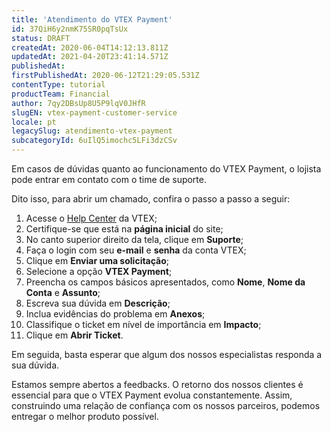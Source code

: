 ```yaml
---
title: 'Atendimento do VTEX Payment'
id: 37QiH6y2nmK75SR0pqTsUx
status: DRAFT
createdAt: 2020-06-04T14:12:13.811Z
updatedAt: 2021-04-20T23:41:14.571Z
publishedAt: 
firstPublishedAt: 2020-06-12T21:29:05.531Z
contentType: tutorial
productTeam: Financial
author: 7qy2DBsUp8U5P9lqV0JHfR
slugEN: vtex-payment-customer-service
locale: pt
legacySlug: atendimento-vtex-payment
subcategoryId: 6uIlQ5imochc5LFi3dzCSv
---
```


Em casos de dúvidas quanto ao funcionamento do VTEX Payment, o lojista pode entrar em contato com o time de suporte.
    
Dito isso, para abrir um chamado, confira o passo a passo a seguir:

1. Acesse o [Help Center](https://help.vtex.com/pt/ "Help Center") da VTEX;
2. Certifique-se que está na __página inicial__ do site;
3. No canto superior direito da tela, clique em __Suporte__;
4. Faça o login com seu __e-mail__ e __senha__ da conta VTEX;
5. Clique em __Enviar uma solicitação__;
6. Selecione a opção __VTEX Payment__;
7. Preencha os campos básicos apresentados, como __Nome__, __Nome da Conta__ e __Assunto__;
8. Escreva sua dúvida em __Descrição__;
9. Inclua evidências do problema em __Anexos__;
10. Classifique o ticket em nível de importância em __Impacto__;
11. Clique em __Abrir Ticket__.

Em seguida, basta esperar que algum dos nossos especialistas responda a sua dúvida. 

Estamos sempre abertos a feedbacks. O retorno dos nossos clientes é essencial para que o VTEX Payment evolua constantemente. Assim, construindo uma relação de confiança com os nossos parceiros, podemos entregar o melhor produto possível. 

